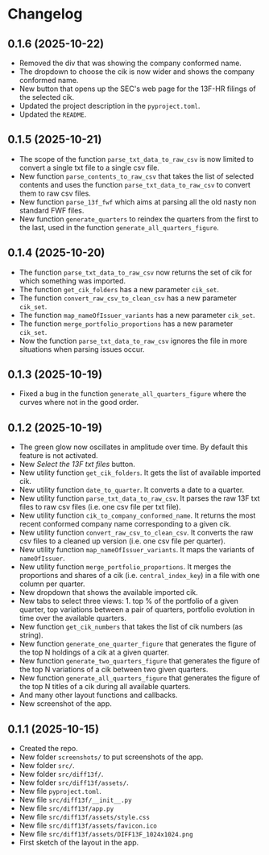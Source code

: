 # Changelog

## 0.1.6 (2025-10-22)

- Removed the div that was showing the company conformed name.
- The dropdown to choose the cik is now wider and shows the company conformed name.
- New button that opens up the SEC's web page for the 13F-HR filings of the selected cik.
- Updated the project description in the `pyproject.toml`.
- Updated the `README`.

## 0.1.5 (2025-10-21)

- The scope of the function `parse_txt_data_to_raw_csv` is now limited to convert a single txt file to a single csv file.
- New function `parse_contents_to_raw_csv` that takes the list of selected contents and uses the function `parse_txt_data_to_raw_csv` to convert them to raw csv files.
- New function `parse_13f_fwf` which aims at parsing all the old nasty non standard FWF files.
- New function `generate_quarters` to reindex the quarters from the first to the last, used in the function `generate_all_quarters_figure`.

## 0.1.4 (2025-10-20)

- The function `parse_txt_data_to_raw_csv` now returns the set of cik for which something was imported.
- The function `get_cik_folders` has a new parameter `cik_set`.
- The function `convert_raw_csv_to_clean_csv` has a new parameter `cik_set`.
- The function `map_nameOfIssuer_variants` has a new parameter `cik_set`.
- The function `merge_portfolio_proportions` has a new parameter `cik_set`.
- Now the function `parse_txt_data_to_raw_csv` ignores the file in more situations when parsing issues occur.

## 0.1.3 (2025-10-19)

- Fixed a bug in the function `generate_all_quarters_figure` where the curves where not in the good order.

## 0.1.2 (2025-10-19)

- The green glow now oscillates in amplitude over time. By default this feature is not activated.
- New *Select the 13F txt files* button.
- New utility function `get_cik_folders`. It gets the list of available imported cik.
- New utility function `date_to_quarter`. It converts a date to a quarter.
- New utility function `parse_txt_data_to_raw_csv`. It parses the raw 13F txt files to raw csv files (i.e. one csv file per txt file).
- New utility function `cik_to_company_conformed_name`. It returns the most recent conformed company name corresponding to a given cik.
- New utility function `convert_raw_csv_to_clean_csv`. It converts the raw csv files to a cleaned up version (i.e. one csv file per quarter).
- New utility function `map_nameOfIssuer_variants`. It maps the variants of `nameOfIssuer`.
- New utility function `merge_portfolio_proportions`. It merges the proportions and shares of a cik (i.e. `central_index_key`) in a file with one column per quarter.
- New dropdown that shows the available imported cik.
- New tabs to select three views: 1. top % of the portfolio of a given quarter, top variations between a pair of quarters, portfolio evolution in time over the available quarters.
- New function `get_cik_numbers` that takes the list of cik numbers (as string).
- New function `generate_one_quarter_figure` that generates the figure of the top N holdings of a cik at a given quarter.
- New function `generate_two_quarters_figure` that generates the figure of the top N variations of a cik between two given quarters.
- New function `generate_all_quarters_figure` that generates the figure of the top N titles of a cik during all available quarters.
- And many other layout functions and callbacks.
- New screenshot of the app.

## 0.1.1 (2025-10-15)

- Created the repo.
- New folder `screenshots/` to put screenshots of the app.
- New folder `src/`.
- New folder `src/diff13f/`.
- New folder `src/diff13f/assets/`.
- New file `pyproject.toml`.
- New file `src/diff13f/__init__.py`
- New file `src/diff13f/app.py`
- New file `src/diff13f/assets/style.css`
- New file `src/diff13f/assets/favicon.ico`
- New file `src/diff13f/assets/DIFF13F_1024x1024.png`
- First sketch of the layout in the app.
